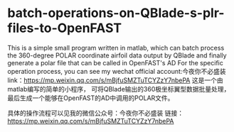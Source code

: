 # batch-operations-on-QBlade-s-plr-files-to-OpenFAST
This is a simple small program written in matlab, 
which can batch process the 360-degree POLAR coordinate 
airfoil data output by QBlade and finally generate a polar file
 that can be called in OpenFAST's AD
 For the specific operation process, 
 you can see my wechat official account:今夜你不必盛装
 link：https://mp.weixin.qq.com/s/mBjfuSMZTuTCYZzY7nbePA
 这是一个由matlab编写的简单的小程序，
 可将QBlade输出的360极坐标翼型数据批量处理，
 最后生成一个能够在OpenFAST的AD中调用的POLAR文件。
 
 具体的操作流程可以见我的微信公众号：今夜你不必盛装
链接：https://mp.weixin.qq.com/s/mBjfuSMZTuTCYZzY7nbePA
